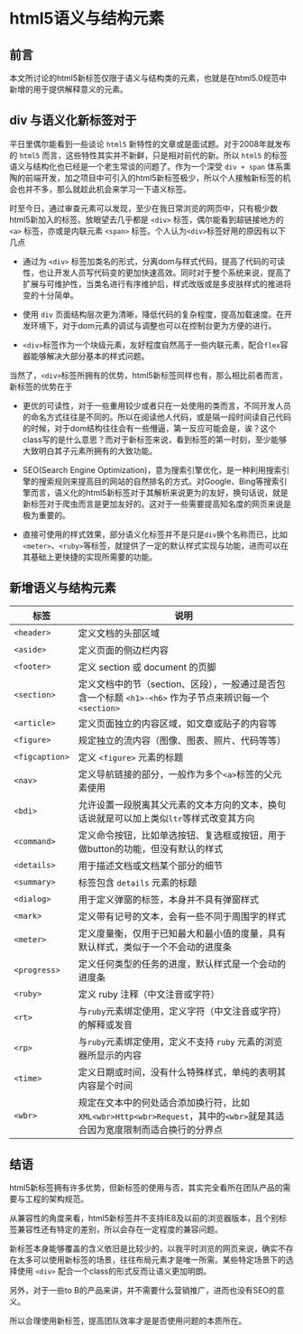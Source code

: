 # html5语义与结构元素

## 前言

本文所讨论的html5新标签仅限于语义与结构类的元素，也就是在html5.0规范中新增的用于提供解释意义的元素。

## div 与语义化新标签对于

平日里偶尔能看到一些谈论 ``html5`` 新特性的文章或是面试题。对于2008年就发布的 ``html5`` 而言，这些特性其实并不新鲜，只是相对前代的新。所以 ``html5`` 的标签语义与结构化也已经是一个老生常谈的问题了。作为一个深受 ``div + span`` 体系熏陶的前端开发，加之项目中可引入的html5新标签极少，所以个人接触新标签的机会也并不多，那么就趁此机会来学习一下语义标签。

时至今日，通过审查元素可以发现，至少在我日常浏览的网页中，只有极少数html5新加入的标签。放眼望去几乎都是 ``<div>`` 标签，偶尔能看到超链接地方的 ``<a>`` 标签，亦或是内联元素 ``<span>`` 标签。个人认为``<div>``标签好用的原因有以下几点

  * 通过为 ``<div>`` 标签加类名的形式，分离dom与样式代码，提高了代码的可读性，也让开发人员写代码变的更加快速高效。同时对于整个系统来说，提高了扩展与可维护性，当类名进行有序维护后，样式改版或是多皮肤样式的推进将变的十分简单。

  * 使用 ``div`` 页面结构层次更为清晰，降低代码的复杂程度，提高加载速度。在开发环境下，对于dom元素的调试与调整也可以在控制台更为方便的进行。

  * ``<div>``标签作为一个块级元素，友好程度自然高于一些内联元素，配合``flex``容器能够解决大部分基本的样式问题。

当然了，``<div>``标签所拥有的优势，html5新标签同样也有，那么相比前者而言，新标签的优势在于

  * 更优的可读性，对于一些重用较少或者只在一处使用的类而言，不同开发人员的命名方式往往是不同的。所以在阅读他人代码，或是隔一段时间读自己代码的时候，对于dom结构往往会有一些懵逼，第一反应可能会是，诶？这个class写的是什么意思？而对于新标签来说，看到标签的第一时刻，至少能够大致明白其子元素所拥有的大致功能。

  * SEO(Search Engine Optimization)，意为搜索引擎优化，是一种利用搜索引擎的搜索规则来提高目的网站的自然排名的方式。对Google、Bing等搜索引擎而言，语义化的html5新标签对于其解析来说更为的友好，换句话说，就是新标签对于爬虫而言是更加友好的。这对于一些需要提高知名度的网页来说是极为重要的。

  * 直接可使用的样式效果，部分语义化标签并不是只是``div``换个名称而已，比如``<meter>``、``<ruby>``等标签，就提供了一定的默认样式实现与功能，进而可以在其基础上更快捷的实现所需要的功能。

## 新增语义与结构元素

标签 | 说明
-- | --
``<header>`` | 定义文档的头部区域
``<aside>`` | 定义页面的侧边栏内容
``<footer>`` | 定义 section 或 document 的页脚
``<section>``| 定义文档中的节（section、区段），一般通过是否包含一个标题 ``<h1>-<h6>`` 作为子节点来辨识每一个``<section>``
``<article>`` | 定义页面独立的内容区域，如文章或贴子的内容等
``<figure>`` | 规定独立的流内容（图像、图表、照片、代码等等）
``<figcaption>`` | 定义 ``<figure>`` 元素的标题
``<nav>``| 定义导航链接的部分，一般作为多个``<a>``标签的父元素使用
``<bdi>`` | 允许设置一段脱离其父元素的文本方向的文本，换句话说就是可以加上类似``ltr``等样式改变其方向
``<command>``	| 定义命令按钮，比如单选按钮、复选框或按钮，用于做button的功能，但没有默认的样式
``<details>`` |	用于描述文档或文档某个部分的细节
``<summary>`` |	标签包含 ``details`` 元素的标题
``<dialog>`` | 用于定义弹窗的标签，本身并不具有弹窗样式
``<mark>`` |	定义带有记号的文本，会有一些不同于周围字的样式
``<meter>``	 | 定义度量衡，仅用于已知最大和最小值的度量，具有默认样式，类似于一个不会动的进度条
``<progress>`` | 定义任何类型的任务的进度，默认样式是一个会动的进度条
``<ruby>`` | 定义 ruby 注释（中文注音或字符）
``<rt>`` | 与``ruby``元素绑定使用，定义字符（中文注音或字符）的解释或发音
``<rp>`` | 与``ruby``元素绑定使用，定义不支持 ``ruby`` 元素的浏览器所显示的内容
``<time>`` | 定义日期或时间，没有什么特殊样式，单纯的表明其内容是个时间
``<wbr>`` |	规定在文本中的何处适合添加换行符，比如``XML<wbr>Http<wbr>Request``，其中的``<wbr>``就是其适合因为宽度限制而适合换行的分界点

## 结语

html5新标签拥有许多优势，但新标签的使用与否，其实完全看所在团队产品的需要与工程的架构规范。

从兼容性的角度来看，html5新标签并不支持IE8及以前的浏览器版本，且个别标签兼容性还有特定的差别，所以会存在一定程度的兼容问题。

新标签本身能够覆盖的含义依旧是比较少的，以我平时浏览的网页来说，确实不存在太多可以使用新标签的场景，往往布局元素才是唯一所需。某些特定场景下的选择使用 ``<div>`` 配合一个class的形式反而让语义更加明朗。

另外，对于一些to B的产品来讲，并不需要什么营销推广，进而也没有SEO的意义。

所以合理使用新标签，提高团队效率才是是否使用问题的本质所在。